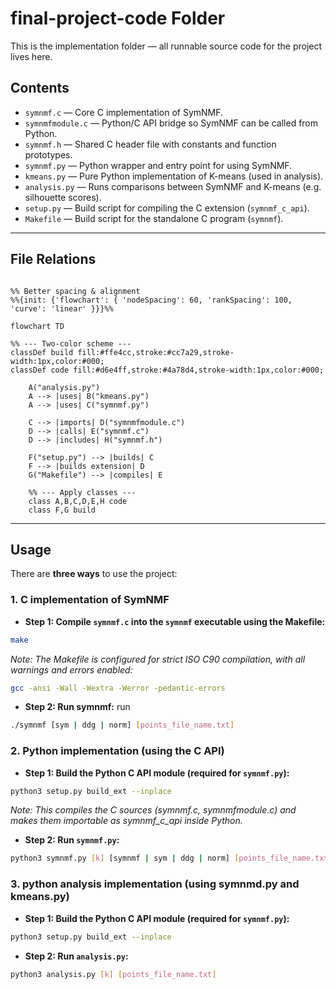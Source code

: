 # final-project-code Folder

This is the implementation folder — all runnable source code for the project lives here.

## Contents
- `symnmf.c` — Core C implementation of SymNMF.  
- `symnmfmodule.c` — Python/C API bridge so SymNMF can be called from Python.  
- `symnmf.h` — Shared C header file with constants and function prototypes.  
- `symnmf.py` — Python wrapper and entry point for using SymNMF.  
- `kmeans.py` — Pure Python implementation of K-means (used in analysis).  
- `analysis.py` — Runs comparisons between SymNMF and K-means (e.g. silhouette scores).  
- `setup.py` — Build script for compiling the C extension (`symnmf_c_api`).  
- `Makefile` — Build script for the standalone C program (`symnmf`).  

---

## File Relations

```mermaid

%% Better spacing & alignment
%%{init: {'flowchart': { 'nodeSpacing': 60, 'rankSpacing': 100, 'curve': 'linear' }}}%%

flowchart TD

%% --- Two-color scheme ---
classDef build fill:#ffe4cc,stroke:#cc7a29,stroke-width:1px,color:#000;
classDef code fill:#d6e4ff,stroke:#4a78d4,stroke-width:1px,color:#000;

    A("analysis.py")
    A --> |uses| B("kmeans.py")
    A --> |uses| C("symnmf.py")

    C --> |imports| D("symnmfmodule.c")
    D --> |calls| E("symnmf.c")
    D --> |includes| H("symnmf.h")

    F("setup.py") --> |builds| C
    F --> |builds extension| D
    G("Makefile") --> |compiles| E

    %% --- Apply classes ---
    class A,B,C,D,E,H code
    class F,G build
```

---

## Usage

There are **three ways** to use the project:

### 1. C implementation of SymNMF

- **Step 1: Compile `symnmf.c` into the `symnmf` executable using the Makefile:**

```bash
make
```

*Note: The Makefile is configured for strict ISO C90 compilation, with all warnings and errors enabled:*

```bash
gcc -ansi -Wall -Wextra -Werror -pedantic-errors
```

- **Step 2: Run symnmf:** run
```bash
./symnmf [sym | ddg | norm] [points_file_name.txt]
```
### 2. Python implementation (using the C API)

- **Step 1: Build the Python C API module (required for `symnmf.py`):**
```bash
python3 setup.py build_ext --inplace
```

*Note: This compiles the C sources (symnmf.c, symnmfmodule.c) and makes them importable as symnmf_c_api inside Python.*

- **Step 2: Run `symnmf.py`:**

```bash
python3 symnmf.py [k] [symnmf | sym | ddg | norm] [points_file_name.txt]
```

### 3. python analysis implementation (using symnmd.py and kmeans.py)

- **Step 1: Build the Python C API module (required for `symnmf.py`):**

```bash
python3 setup.py build_ext --inplace
```

- **Step 2: Run `analysis.py`:**

```bash
python3 analysis.py [k] [points_file_name.txt]
```

